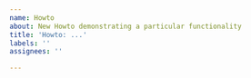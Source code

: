 ```yaml
---
name: Howto
about: New Howto demonstrating a particular functionality
title: 'Howto: ...'
labels: ''
assignees: ''

---
```



